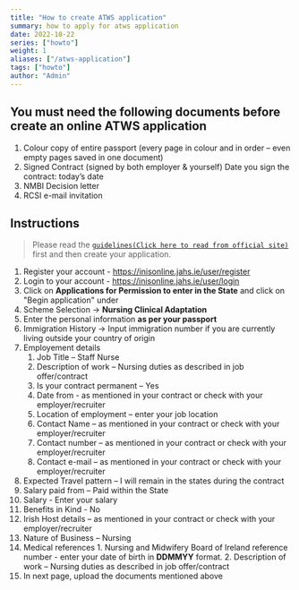 ```yaml
---
title: "How to create ATWS application"
summary: how to apply for atws application
date: 2022-10-22
series: ["howto"]
weight: 1
aliases: ["/atws-application"]
tags: ["howto"]
author: "Admin"
---
```


## You must need the following documents before create an online ATWS application
1. Colour copy of entire passport (every page in colour and in order – even empty pages saved in one document)                        
2. Signed Contract (signed by both employer & yourself) Date you sign the contract: today’s date
3. NMBI Decision letter        
4. RCSI e-mail invitation 

## Instructions
> Please read the [`guidelines(Click here to read from official site)`](https://www.irishimmigration.ie/wp-content/uploads/2021/04/INIS-online-portal-guidance.pdf) first and then create your application.

 1. Register your account  - https://inisonline.jahs.ie/user/register
 2. Login to your account - https://inisonline.jahs.ie/user/login
 3. Click on **Applications for Permission to enter in the State** and click on "Begin application" under 
 4. Scheme Selection -> **Nursing Clinical Adaptation**
 5. Enter the personal information **as per your passport**
 6. Immigration History -> Input immigration number if you are currently living outside your country of origin
 7. Employement details
    1. Job Title – Staff Nurse
    2. Description of work – Nursing duties as described in job offer/contract
    3. Is your contract permanent – Yes
    4. Date from - as mentioned in your contract or check with your employer/recruiter
    5. Location of employment – enter your job location
    6. Contact Name – as mentioned in your contract or check with your employer/recruiter
    7. Contact number – as mentioned in your contract or check with your employer/recruiter
    8. Contact e-mail – as mentioned in your contract or check with your employer/recruiter
 8. Expected Travel pattern – I will remain in the states during the contract
 9. Salary paid from – Paid within the State
 10. Salary - Enter your salary
 11. Benefits in Kind - No
 12. Irish Host details  – as mentioned in your contract or check with your employer/recruiter
 13. Nature of Business – Nursing
 14. Medical references
    1. Nursing and Midwifery Board of Ireland reference number - enter your date of birth in **DDMMYY** format.
    2. Description of work – Nursing duties as described in job offer/contract
 15. In next page, upload the documents mentioned above 